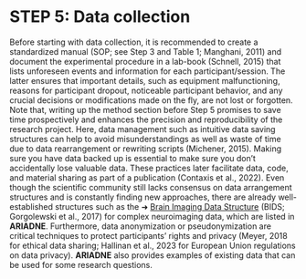 # STEP 5: Data collection

Before starting with data collection, it is recommended to create a standardized manual (SOP; see Step 3 and Table 1; Manghani, 2011) and document the experimental procedure in a lab-book (Schnell, 2015) that lists unforeseen events and information for each participant/session. The latter ensures that important details, such as equipment malfunctioning, reasons for participant dropout, noticeable participant behavior, and any crucial decisions or modifications made on the fly, are not lost or forgotten. Note that, writing up the method section before Step 5 promises to save time prospectively and enhances the precision and reproducibility of the research project. Here, data management such as intuitive data saving structures can help to avoid misunderstandings as well as waste of time due to data rearrangement or rewriting scripts (Michener, 2015). Making sure you have data backed up is essential to make sure you don’t accidentally lose valuable data. These practices later facilitate data, code, and material sharing as part of a publication (Contaxis et al., 2022). Even though the scientific community still lacks consensus on data arrangement structures and is constantly finding new approaches, there are already well-established structures such as the ➜ [Brain Imaging Data Structure](https://bids.neuroimaging.io/) (BIDS; Gorgolewski et al., 2017) for complex neuroimaging data, which are listed in **ARIADNE**. Furthermore, data anonymization or pseudonymization are critical techniques to protect participants’ rights and privacy (Meyer, 2018 for ethical data sharing; Hallinan et al., 2023 for European Union regulations on data privacy). **ARIADNE** also provides examples of existing data that can be used for some research questions. 
